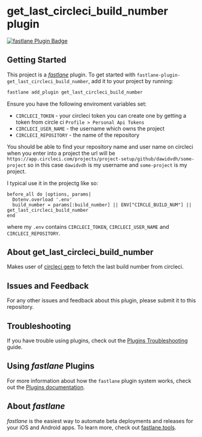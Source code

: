# get_last_circleci_build_number plugin

[![fastlane Plugin Badge](https://rawcdn.githack.com/fastlane/fastlane/master/fastlane/assets/plugin-badge.svg)](https://rubygems.org/gems/fastlane-plugin-get_last_circleci_build_number)

## Getting Started

This project is a [_fastlane_](https://github.com/fastlane/fastlane) plugin. To get started with `fastlane-plugin-get_last_circleci_build_number`, add it to your project by running:

```bash
fastlane add_plugin get_last_circleci_build_number
```

Ensure you have the following enviroment variables set:

* `CIRCLECI_TOKEN` - your circleci token you can create one by getting a token from circle ci `Profile > Personal Api Tokens`
* `CIRCLECI_USER_NAME` - the username which owns the project
* `CIRCLECI_REPOSITORY` - the name of the repository

You should be able to find your repository name and user name on circleci when you enter into a project the url will be `https://app.circleci.com/projects/project-setup/github/dawidvdh/some-project` so in this case `dawidvdh` is my username and `some-project` is my project.

I typical use it in the projectg like so:

```
before_all do |options, params|
  Dotenv.overload '.env'
  build_number = params[:build_number] || ENV["CIRCLE_BUILD_NUM"] || get_last_circleci_build_number
end
```

where my `.env` contains `CIRCLECI_TOKEN`, `CIRCLECI_USER_NAME` and `CIRCLECI_REPOSITORY`.

## About get_last_circleci_build_number

Makes user of [circleci gem] to fetch the last build number from circleci.

## Issues and Feedback

For any other issues and feedback about this plugin, please submit it to this repository.

## Troubleshooting

If you have trouble using plugins, check out the [Plugins Troubleshooting](https://docs.fastlane.tools/plugins/plugins-troubleshooting/) guide.

## Using _fastlane_ Plugins

For more information about how the `fastlane` plugin system works, check out the [Plugins documentation](https://docs.fastlane.tools/plugins/create-plugin/).

## About _fastlane_

_fastlane_ is the easiest way to automate beta deployments and releases for your iOS and Android apps. To learn more, check out [fastlane.tools](https://fastlane.tools).

[circleci gem]: https://github.com/mtchavez/circleci
